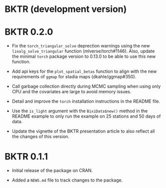 # BKTR (development version)

# BKTR 0.2.0

* Fix the `torch_triangular_solve` deprection warnings using the new `linalg_solve_triangular` function (mlverse/torch#1146). Also, update the minimal `torch` package version to 0.13.0 to be able to use this new function.

* Add api keys for the `plot_spatial_betas` function to align with the new requirements of `ggmap` for stadia maps (dkahle/ggmap#350).

* Call garbage collection directly during MCMC sampling when using only CPU and the covariates are large to avoid memory issues.

* Detail and improve the `torch` installation instructions in the README file.

* Use the `is_light` argument with the `BixiData$new()` method in the README example to only run the example on 25 stations and 50 days of data.

* Update the vignette of the BKTR presentation article to also reflect all the changes of this version.


# BKTR 0.1.1

* Initial release of the package on CRAN.

* Added a `NEWS.md` file to track changes to the package.
